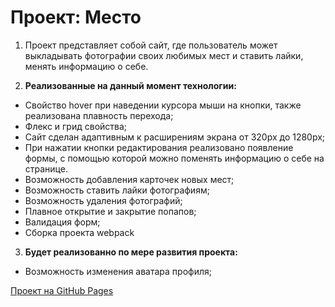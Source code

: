 # Проект: Место
1. Проект представляет собой сайт, где пользователь может выкладывать фотографии своих любимых мест и ставить лайки, менять информацию о себе.

2. __Реализованные на данный момент технологии:__
* Свойство hover при наведении курсора мыши на кнопки, также реализована плавность перехода;
* Флекс и грид свойства;
* Сайт сделан адаптивным к расширениям экрана от 320px до 1280px;
* При нажатии кнопки редактирования реализовано появление формы, с помощью которой можно поменять информацию о себе на странице.
* Возможность добавления карточек новых мест;
* Возможность ставить лайки фотографиям;
* Возможность удаления фотографий;
* Плавное открытие и закрытие попапов;
* Валидация форм;
* Сборка проекта webpack

3. __Будет реализованно по мере развития проекта:__
* Возможность изменения аватара профиля;

[Проект на GitHub Pages](https://amubinov.github.io/mesto/)
